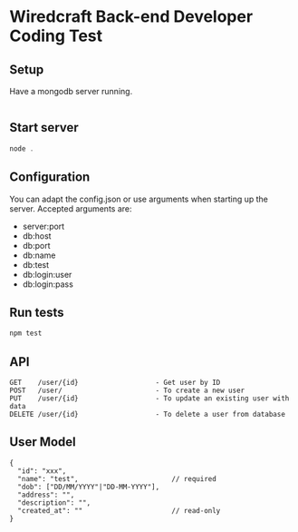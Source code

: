 # Wiredcraft Back-end Developer Coding Test

## Setup

Have a mongodb server running.
```npm install
```

## Start server

```js
node .
```

## Configuration

You can adapt the config.json or use arguments when starting up the server.
Accepted arguments are:
- server:port
- db:host
- db:port
- db:name
- db:test
- db:login:user
- db:login:pass

## Run tests

```js
npm test
```

## API

```
GET    /user/{id}                   - Get user by ID
POST   /user/                       - To create a new user
PUT    /user/{id}                   - To update an existing user with data
DELETE /user/{id}                   - To delete a user from database
```

## User Model

```
{
  "id": "xxx",
  "name": "test",                       // required
  "dob": ["DD/MM/YYYY"|"DD-MM-YYYY"],
  "address": "",
  "description": "",
  "created_at": ""                      // read-only
}
```
